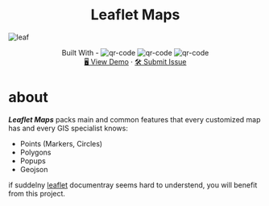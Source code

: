 <h1 align="center"> Leaflet Maps </h1>

![leaf](https://github.com/tsotneforester/LeafletMaps/assets/79293287/16a94f93-ce38-4381-a7a1-c026541880ce)

<div align="center">
Built With - <img src="https://img.shields.io/badge/-HTML-6abecd" alt="qr-code" />
  <img src="https://img.shields.io/badge/-CSS-3e54a3" alt="qr-code" /> <img src="https://img.shields.io/badge/-JS-cf6390" alt="qr-code" /> <br/>
 <a href="https://gpx.ge/js/pages/1069_leaflet_maps/" target="_blank">🖥️ View Demo</a> · 
<a href="https://github.com/tsotneforester/LeafletMaps/issues">🛠 Submit Issue</a>

</div>

# about

_**Leaflet Maps**_ packs main and common features that every customized map has and every GIS specialist knows:

- Points (Markers, Circles)
- Polygons
- Popups
- Geojson

if suddelny [leaflet](https://leafletjs.com/) documentray seems hard to understend, you will benefit from this project.

<!-- # Points are handled differently than polylines and polygons. By default simple markers are drawn for GeoJSON Points. We can alter this by passing a pointToLayer function in a GeoJSON options object when creating the GeoJSON layer. -->

